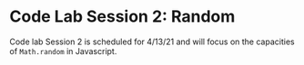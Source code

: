 # Code Lab Session 2: Random

Code lab Session 2 is scheduled for 4/13/21 and will focus on the capacities of `Math.random` in Javascript.
